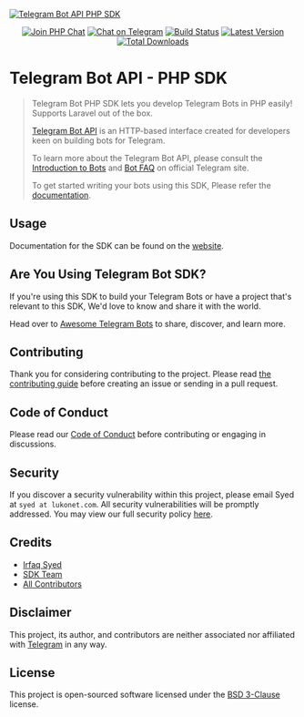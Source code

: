 [![Telegram Bot API PHP SDK](https://user-images.githubusercontent.com/1915268/75023827-7879f780-54be-11ea-98c1-436a14e7e633.png)][link-repo]

<p align="center">
<a href="https://phpchat.co"><img src="https://img.shields.io/badge/Slack-PHP%20Chat-5c6aaa.svg?logo=slack&labelColor=4A154B&style=for-the-badge" alt="Join PHP Chat"/></a>
<a href="https://t.me/PHPChatCo"><img src="https://img.shields.io/badge/Chat-on%20Telegram-2CA5E0.svg?logo=telegram&style=for-the-badge" alt="Chat on Telegram"/></a>
<a href="https://github.com/telegram-bot-sdk/telegram-bot-sdk/actions"><img src="https://img.shields.io/github/workflow/status/telegram-bot-sdk/telegram-bot-sdk/CI.svg?style=for-the-badge" alt="Build Status"/></a>
<a href="https://github.com/telegram-bot-sdk/telegram-bot-sdk/releases"><img src="https://img.shields.io/github/release/telegram-bot-sdk/telegram-bot-sdk.svg?style=for-the-badge" alt="Latest Version"/></a>
<a href="https://packagist.org/packages/telegram-bot-sdk/telegram-bot-sdk"><img src="https://img.shields.io/packagist/dt/telegram-bot-sdk/telegram-bot-sdk.svg?style=for-the-badge" alt="Total Downloads"/></a>
</p>

# Telegram Bot API - PHP SDK

> Telegram Bot PHP SDK lets you develop Telegram Bots in PHP easily! Supports Laravel out of the box.
>
> [Telegram Bot API][link-telegram-bot-api] is an HTTP-based interface created for developers keen on building bots for Telegram.
> 
> To learn more about the Telegram Bot API, please consult the [Introduction to Bots][link-telegram-bot-api] and [Bot FAQ](https://core.telegram.org/bots/faq) on official Telegram site.
>
> To get started writing your bots using this SDK, Please refer the [documentation][link-docs].

## Usage

Documentation for the SDK can be found on the [website][link-docs].

## Are You Using Telegram Bot SDK?

If you're using this SDK to build your Telegram Bots or have a project that's relevant to this SDK, We'd love to know and share it with the world.

Head over to [Awesome Telegram Bots][link-awesome-telegram-bots] to share, discover, and learn more.

## Contributing

Thank you for considering contributing to the project. Please read [the contributing guide][link-contributing] before creating an issue or sending in a pull request.

## Code of Conduct

Please read our [Code of Conduct][link-code-of-conduct] before contributing or engaging in discussions.

## Security

If you discover a security vulnerability within this project, please email Syed at `syed at lukonet.com`. All security vulnerabilities will be promptly addressed. You may view our full security policy [here][link-security-policy].

## Credits

- [Irfaq Syed][link-author]
- [SDK Team][link-team]
- [All Contributors][link-contributors]

## Disclaimer

This project, its author, and contributors are neither associated nor affiliated with [Telegram](https://telegram.org/) in any way.

## License

This project is open-sourced software licensed under the [BSD 3-Clause][link-license] license.

[link-author]: https://github.com/irazasyed
[link-docs]: https://telegram-bot-sdk.readme.io/docs
[link-repo]: https://github.com/telegram-bot-sdk/telegram-bot-sdk
[link-team]: https://github.com/orgs/telegram-bot-sdk/people
[link-contributors]: https://github.com/telegram-bot-sdk/telegram-bot-sdk/contributors
[link-license]: https://github.com/telegram-bot-sdk/telegram-bot-sdk/blob/master/LICENSE.md
[link-contributing]: https://github.com/telegram-bot-sdk/telegram-bot-sdk/blob/master/.github/CONTRIBUTING.md
[link-code-of-conduct]: https://github.com/telegram-bot-sdk/telegram-bot-sdk/blob/master/.github/CODE_OF_CONDUCT.md
[link-security-policy]: https://github.com/telegram-bot-sdk/telegram-bot-sdk/security/policy
[link-awesome-telegram-bots]: https://github.com/telegram-bot-sdk/awesome-telegram-bots
[link-telegram-bot-api]: https://core.telegram.org/bots
